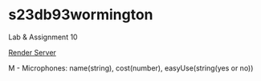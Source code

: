 # s23db93wormington

Lab & Assignment 10

[Render Server](https://s23db93wormington.onrender.com)

M - Microphones: name(string), cost(number), easyUse(string(yes or no))